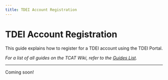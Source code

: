 ```yaml
---
title: TDEI Account Registration
---
```


<!-- @format -->

# TDEI Account Registration

This guide explains how to register for a TDEI account using the TDEI Portal.

_For a list of all guides on the TCAT Wiki, refer to the [Guides List](../../../guides-list/index.md)._

---

Coming soon!
